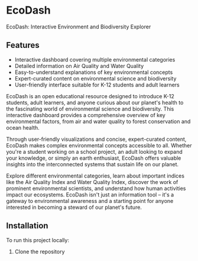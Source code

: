 # EcoDash
EcoDash: Interactive Environment and Biodiversity Explorer

## Features
- Interactive dashboard covering multiple environmental categories
- Detailed information on Air Quality and Water Quality
- Easy-to-understand explanations of key environmental concepts
- Expert-curated content on environmental science and biodiversity
- User-friendly interface suitable for K-12 students and adult learners

EcoDash is an open educational resource designed to introduce K-12 students, adult learners, and anyone curious about our planet's health to the fascinating world of environmental science and biodiversity. This interactive dashboard provides a comprehensive overview of key environmental factors, from air and water quality to forest conservation and ocean health.

Through user-friendly visualizations and concise, expert-curated content, EcoDash makes complex environmental concepts accessible to all. Whether you're a student working on a school project, an adult looking to expand your knowledge, or simply an earth enthusiast, EcoDash offers valuable insights into the interconnected systems that sustain life on our planet.

Explore different environmental categories, learn about important indices like the Air Quality Index and Water Quality Index, discover the work of prominent environmental scientists, and understand how human activities impact our ecosystems. EcoDash isn't just an information tool – it's a gateway to environmental awareness and a starting point for anyone interested in becoming a steward of our planet's future.

## Installation
To run this project locally:
1. Clone the repository
